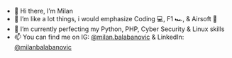 - 👋 Hi there, I’m Milan
- 👀 I’m like a lot things, i would emphasize Coding 💻, F1 🏎️, & Airsoft 🔫
- 🌱 I’m currently perfecting my Python, PHP, Cyber Security & Linux skills
- 📫 You can find me on IG: [@milan.balabanovic](https://www.instagram.com/milanbalabanovic/ "@milan.balabanovic") & LinkedIn: [@milanbalabanovic](https://www.linkedin.com/in/milanbalabanovic/ "@milanbalabanovic")

<!---
M1K1B/M1K1B is a ✨ special ✨ repository because its `README.md` (this file) appears on your GitHub profile.
You can click the Preview link to take a look at your changes.
--->
